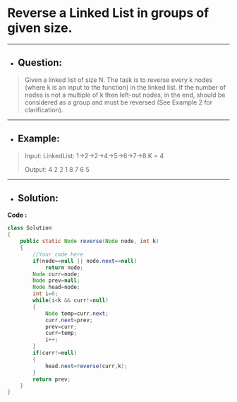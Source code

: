 # Reverse a Linked List in groups of given size.
---
- ## Question:
> Given a linked list of size N. The task is to reverse every k nodes (where k is an input to the function) in the linked list. If the number of nodes is not a multiple of k then left-out nodes, in the end, should be considered as a group and must be reversed (See Example 2 for clarification).
---
- ## Example:
> Input:
LinkedList: 1->2->2->4->5->6->7->8
K = 4
>
> Output: 4 2 2 1 8 7 6 5 
---
- ## Solution:
**Code :**
```java
class Solution
{
    public static Node reverse(Node node, int k)
    {
        //Your code here
        if(node==null || node.next==null)
            return node;
        Node curr=node;
        Node prev=null;
        Node head=node;
        int i=0;
        while(i<k && curr!=null)
        {
            Node temp=curr.next;
            curr.next=prev;
            prev=curr;
            curr=temp;
            i++;
        }
        if(curr!=null)
        {
            head.next=reverse(curr,k);
        }
        return prev;
    }
}
